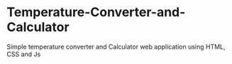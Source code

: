 # Temperature-Converter-and-Calculator
Simple temperature converter and Calculator web application
using HTML, CSS and Js
